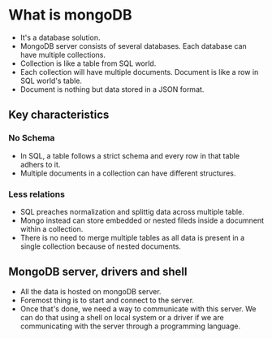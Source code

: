 # What is mongoDB

- It's a database solution.
- MongoDB server consists of several databases. Each database can have multiple collections.
- Collection is like a table from SQL world.
- Each collection will have multiple documents. Document is like a row in SQL world's table.
- Document is nothing but data stored in a JSON format.


## Key characteristics


### No Schema

- In SQL, a table follows a strict schema and every row in that table adhers to it.
- Multiple documents in a collection can have different structures.


### Less relations

- SQL preaches normalization and splittig data across multiple table.
- Mongo instead can store embedded or nested fileds inside a documnent within a collection.
- There is no need to merge multiple tables as all data is present in a single collection because of nested documents.


## MongoDB server, drivers and shell

- All the data is hosted on mongoDB server.
- Foremost thing is to start and connect to the server.
- Once that's done, we need a way to communicate with this server. We can do that using a shell on local system or a driver if we are communicating with the server through a programming language.
